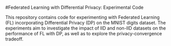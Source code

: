 #Federated Learning with Differential Privacy: Experimental Code

This repository contains code for experimenting with Federated Learning (FL) incorporating Differential Privacy (DP) on the MNIST digits dataset. The experiments aim to investigate the impact of IID and non-IID datasets on the performance of FL with DP, as well as to explore the privacy-convergence tradeoff.
